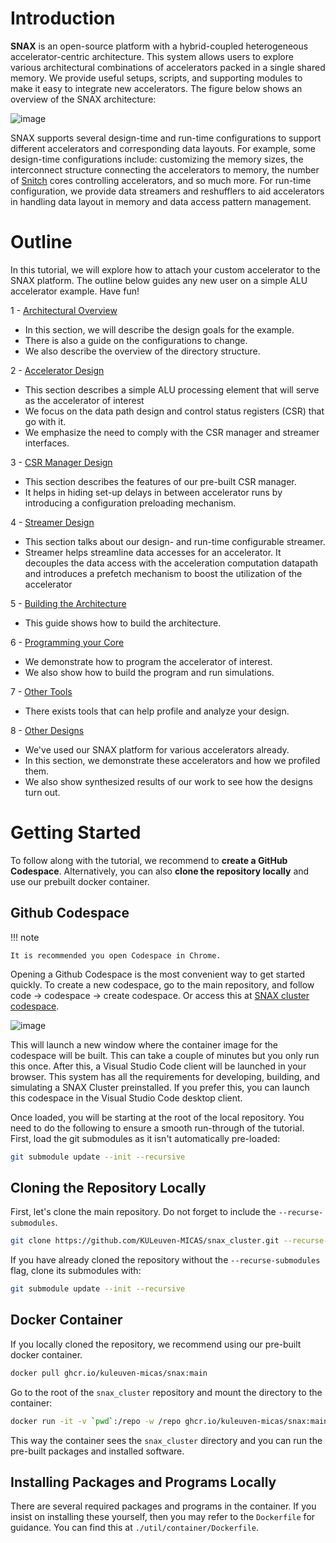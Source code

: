 # Introduction

**SNAX** is an open-source platform with a hybrid-coupled heterogeneous accelerator-centric architecture. This system allows users to explore various architectural combinations of accelerators packed in a single shared memory. We provide useful setups, scripts, and supporting modules to make it easy to integrate new accelerators. The figure below shows an overview of the SNAX architecture:

![image](https://github.com/KULeuven-MICAS/snax_cluster/assets/26665295/9242dd65-be3a-4472-8ae5-e026992f6a95)

SNAX supports several design-time and run-time configurations to support different accelerators and corresponding data layouts. For example, some design-time configurations include: customizing the memory sizes, the interconnect structure connecting the accelerators to memory, the number of [Snitch](https://github.com/pulp-platform/snitch_cluster) cores controlling accelerators, and so much more. For run-time configuration, we provide data streamers and reshufflers to aid accelerators in handling data layout in memory and data access pattern management. 

# Outline

In this tutorial, we will explore how to attach your custom accelerator to the SNAX platform. The outline below guides any new user on a simple ALU accelerator example. Have fun!

1 - [Architectural Overview](./architectural_overview.md)

- In this section, we will describe the design goals for the example.
- There is also a guide on the configurations to change.
- We also describe the overview of the directory structure.

2 - [Accelerator Design](./accelerator_design.md)

- This section describes a simple ALU processing element that will serve as the accelerator of interest
- We focus on the data path design and control status registers (CSR) that go with it.
- We emphasize the need to comply with the CSR manager and streamer interfaces.

3 - [CSR Manager Design](./csrman_design.md)

- This section describes the features of our pre-built CSR manager.
- It helps in hiding set-up delays in between accelerator runs by introducing a configuration preloading mechanism.

4 - [Streamer Design](./streamer_design.md)

- This section talks about our design- and run-time configurable streamer.
- Streamer helps streamline data accesses for an accelerator. It decouples the data access with the acceleration computation datapath and introduces a prefetch mechanism to boost the utilization of the accelerator

5 - [Building the Architecture](./build_system.md)

- This guide shows how to build the architecture.

6 - [Programming your Core](./programming.md)

- We demonstrate how to program the accelerator of interest.
- We also show how to build the program and run simulations.

7 - [Other Tools](./other_tools.md)

- There exists tools that can help profile and analyze your design.

8 - [Other Designs](./more_designs.md)

- We've used our SNAX platform for various accelerators already.
- In this section, we demonstrate these accelerators and how we profiled them.
- We also show synthesized results of our work to see how the designs turn out.

# Getting Started

To follow along with the tutorial, we recommend to **create a GitHub Codespace**. Alternatively, you can also **clone the repository locally** and use our prebuilt docker container.

## Github Codespace

!!! note

    It is recommended you open Codespace in Chrome.

Opening a Github Codespace is the most convenient way to get started quickly. To create a new codespace, go to the main repository, and follow code -> codespace -> create codespace. Or access this at [SNAX cluster codespace](https://codespaces.new/KULeuven-MICAS/snitch_cluster).

![image](https://github.com/KULeuven-MICAS/snax_cluster/assets/26665295/2831e951-84ec-4909-a3a1-e3eef816c56e)

This will launch a new window where the container image for the codespace will be built. This can take a couple of minutes but you only run this once. After this, a Visual Studio Code client will be launched in your browser. This system has all the requirements for developing, building, and simulating a SNAX Cluster preinstalled. If you prefer this, you can launch this codespace in the Visual Studio Code desktop client.

Once loaded, you will be starting at the root of the local repository. You need to do the following to ensure a smooth run-through of the tutorial. First, load the git submodules as it isn't automatically pre-loaded:

```bash
git submodule update --init --recursive
```

## Cloning the Repository Locally

First, let's clone the main repository. Do not forget to include the `--recurse-submodules`.

```bash
git clone https://github.com/KULeuven-MICAS/snax_cluster.git --recurse-submodules
```

If you have already cloned the repository without the `--recurse-submodules` flag, clone its submodules with:

```bash
git submodule update --init --recursive
```

## Docker Container

If you locally cloned the repository, we recommend using our pre-built docker container.

```bash
docker pull ghcr.io/kuleuven-micas/snax:main
```

Go to the root of the `snax_cluster` repository and mount the directory to the container:

```bash
docker run -it -v `pwd`:/repo -w /repo ghcr.io/kuleuven-micas/snax:main
```

This way the container sees the `snax_cluster` directory and you can run the pre-built packages and installed software.

## Installing Packages and Programs Locally

There are several required packages and programs in the container. If you insist on installing these yourself, then you may refer to the `Dockerfile` for guidance. You can find this at `./util/container/Dockerfile`.
